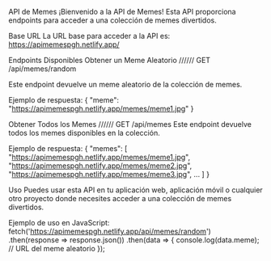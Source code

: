 API de Memes
¡Bienvenido a la API de Memes! Esta API proporciona endpoints para acceder a una colección de memes divertidos.

Base URL
La URL base para acceder a la API es: https://apimemespgh.netlify.app/

Endpoints Disponibles
Obtener un Meme Aleatorio   //////  GET /api/memes/random

Este endpoint devuelve un meme aleatorio de la colección de memes.

Ejemplo de respuesta:
{
  "meme": "https://apimemespgh.netlify.app/memes/meme1.jpg"
}

Obtener Todos los Memes //////  GET /api/memes
Este endpoint devuelve todos los memes disponibles en la colección.

Ejemplo de respuesta:
{
  "memes": [
    "https://apimemespgh.netlify.app/memes/meme1.jpg",
    "https://apimemespgh.netlify.app/memes/meme2.jpg",
    "https://apimemespgh.netlify.app/memes/meme3.jpg",
    ...
  ]
}

Uso
Puedes usar esta API en tu aplicación web, aplicación móvil o cualquier otro proyecto donde necesites acceder a una colección de memes divertidos.

Ejemplo de uso en JavaScript:
fetch('https://apimemespgh.netlify.app/api/memes/random')
  .then(response => response.json())
  .then(data => {
    console.log(data.meme); // URL del meme aleatorio
  });
